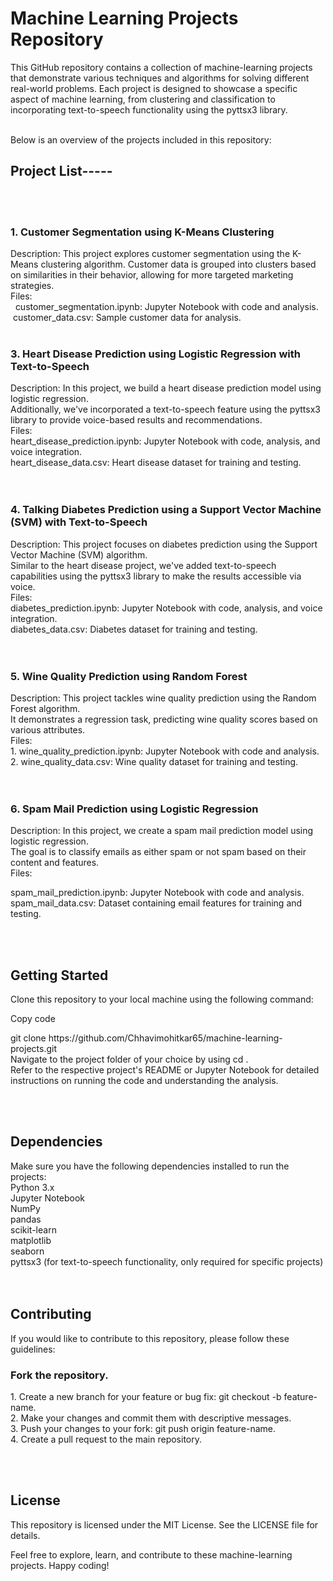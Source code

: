 <h1>Machine Learning Projects Repository </h1>
<p>This GitHub repository contains a collection of machine-learning projects that demonstrate various techniques and algorithms for solving different real-world problems. Each project is designed to showcase a specific aspect of machine learning, from clustering and classification to incorporating text-to-speech functionality using the pyttsx3 library. </p>
<br/>
Below is an overview of the projects included in this repository:
<br/>
<h2>Project List-----</h2>
<br/>
<br/>
<h3>1. Customer Segmentation using K-Means Clustering</h3>
Description: This project explores customer segmentation using the K-Means clustering algorithm.
Customer data is grouped into clusters based on similarities in their behavior, allowing for more targeted marketing strategies.<br/>
Files:<br/>
    &nbsp; customer_segmentation.ipynb: Jupyter Notebook with code and analysis.<br/>
    &nbsp;customer_data.csv: Sample customer data for analysis.
<br/>
<br/>
<h3>3. Heart Disease Prediction using Logistic Regression with Text-to-Speech</h3>
Description: In this project, we build a heart disease prediction model using logistic regression. <br/>Additionally, we've incorporated a text-to-speech feature using the pyttsx3 library to provide voice-based results and recommendations.<br/>
Files:<br/>
     heart_disease_prediction.ipynb: Jupyter Notebook with code, analysis, and voice integration.<br/>
     heart_disease_data.csv: Heart disease dataset for training and testing.<br/>
<br/>
<br/>
<h3>4. Talking Diabetes Prediction using a Support Vector Machine (SVM) with Text-to-Speech</h3>
Description: This project focuses on diabetes prediction using the Support Vector Machine (SVM) algorithm.<br/> Similar to the heart disease project, we've added text-to-speech capabilities using the pyttsx3 library to make the results accessible via voice.<br/>
Files:<br/>
     diabetes_prediction.ipynb: Jupyter Notebook with code, analysis, and voice integration.<br/>
     diabetes_data.csv: Diabetes dataset for training and testing.<br/>
<br/>
<br/>
<h3>5. Wine Quality Prediction using Random Forest</h3>
Description: This project tackles wine quality prediction using the Random Forest algorithm.<br/> It demonstrates a regression task, predicting wine quality scores based on various attributes.<br/>
Files:<br/>
    1. wine_quality_prediction.ipynb: Jupyter Notebook with code and analysis.<br/>
    2. wine_quality_data.csv: Wine quality dataset for training and testing.<br/>
<br/>
<br/>
<h3>6. Spam Mail Prediction using Logistic Regression</h3>
Description: In this project, we create a spam mail prediction model using logistic regression.<br/> The goal is to classify emails as either spam or not spam based on their content and features.<br>
Files:<br/>
    <p> spam_mail_prediction.ipynb: Jupyter Notebook with code and analysis.<br/>
     spam_mail_data.csv: Dataset containing email features for training and testing.</p>
<br/>
<br/>
<h2>Getting Started</h2>
<p>Clone this repository to your local machine using the following command:</p>
Copy code
<p>git clone https://github.com/Chhavimohitkar65/machine-learning-projects.git<br/>
 Navigate to the project folder of your choice by using  cd <project-name>.<br/>
 Refer to the respective project's README or Jupyter Notebook for detailed instructions on running the code and understanding the analysis.</p>
<br/>
<br/>
<h2>Dependencies</h2>
Make sure you have the following dependencies installed to run the projects:<br/>
Python 3.x<br/>
Jupyter Notebook<br/>
NumPy<br/>
pandas<br/>
scikit-learn<br/>
matplotlib<br/>
seaborn<br/>
pyttsx3 (for text-to-speech functionality, only required for specific projects)<br/>
<br/>
<br/>
<h2>Contributing</h2>
If you would like to contribute to this repository, please follow these guidelines:
<br/>
<h3>Fork the repository.</h3>
<p>1. Create a new branch for your feature or bug fix: git checkout -b feature-name.<br/>
2. Make your changes and commit them with descriptive messages.<br/>
3. Push your changes to your fork: git push origin feature-name.<br/>
4. Create a pull request to the main repository.</p>
<br/>
<br/>
<h2>License</h2>
This repository is licensed under the MIT License. See the LICENSE file for details.

Feel free to explore, learn, and contribute to these machine-learning projects. Happy coding!






